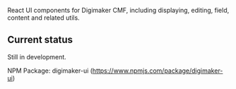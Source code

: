 React UI components for Digimaker CMF, including displaying, editing, field, content and related utils.

## Current status
Still in development.

NPM Package: digimaker-ui (https://www.npmjs.com/package/digimaker-ui)
